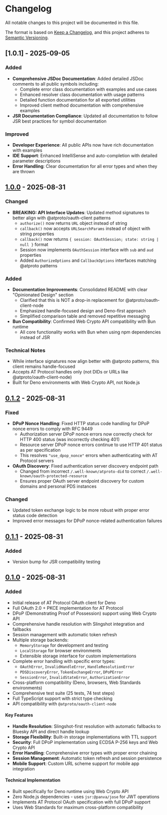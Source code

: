 # Changelog

All notable changes to this project will be documented in this file.

The format is based on [Keep a Changelog](https://keepachangelog.com/en/1.0.0/),
and this project adheres to [Semantic Versioning](https://semver.org/spec/v2.0.0.html).

## [1.0.1] - 2025-09-05

### Added

- **Comprehensive JSDoc Documentation**: Added detailed JSDoc comments to all public symbols including:
  - Complete error class documentation with examples and use cases
  - Enhanced resolver class documentation with usage patterns
  - Detailed function documentation for all exported utilities
  - Improved client method documentation with comprehensive examples
- **JSR Documentation Compliance**: Updated all documentation to follow JSR best practices for symbol documentation

### Improved

- **Developer Experience**: All public APIs now have rich documentation with examples
- **IDE Support**: Enhanced IntelliSense and auto-completion with detailed parameter descriptions
- **Error Handling**: Clear documentation for all error types and when they are thrown

## [1.0.0] - 2025-08-31

### Changed

- **BREAKING: API Interface Updates**: Updated method signatures to better align with @atproto/oauth-client patterns
  - `authorize()` now returns `URL` object instead of string
  - `callback()` now accepts `URLSearchParams` instead of object with string properties
  - `callback()` now returns `{ session: OAuthSession; state: string | null }` format
  - Session now implements `OAuthSession` interface with `sub` and `aud` properties
  - Added `AuthorizeOptions` and `CallbackOptions` interfaces matching @atproto patterns

### Added

- **Documentation Improvements**: Consolidated README with clear "Opinionated Design" section
  - Clarified that this is NOT a drop-in replacement for @atproto/oauth-client-node
  - Emphasized handle-focused design and Deno-first approach
  - Simplified comparison table and removed repetitive messaging
- **Bun Compatibility**: Confirmed Web Crypto API compatibility with Bun runtime
  - All core functionality works with Bun when using npm dependencies instead of JSR

### Technical Notes

- While interface signatures now align better with @atproto patterns, this client remains handle-focused
- Accepts AT Protocol handles only (not DIDs or URLs like @atproto/oauth-client-node)
- Built for Deno environments with Web Crypto API, not Node.js

## [0.1.2] - 2025-08-31

### Fixed

- **DPoP Nonce Handling**: Fixed HTTP status code handling for DPoP nonce errors to comply with RFC 9449
  - Authorization server DPoP nonce errors now correctly check for HTTP 400 status (was incorrectly checking 401)
  - Resource server DPoP nonce errors continue to use HTTP 401 status as per specification
  - This resolves `"use_dpop_nonce"` errors when authenticating with AT Protocol servers
- **OAuth Discovery**: Fixed authentication server discovery endpoint path
  - Changed from incorrect `/.well-known/atproto-did` to correct `/.well-known/oauth-protected-resource`
  - Ensures proper OAuth server endpoint discovery for custom domains and personal PDS instances

### Changed

- Updated token exchange logic to be more robust with proper error status code detection
- Improved error messages for DPoP nonce-related authentication failures

## [0.1.1] - 2025-08-31

### Added

- Version bump for JSR compatibility testing

## [0.1.0] - 2025-08-31

### Added

- Initial release of AT Protocol OAuth client for Deno
- Full OAuth 2.0 + PKCE implementation for AT Protocol
- DPoP (Demonstrating Proof of Possession) support using Web Crypto API
- Comprehensive handle resolution with Slingshot integration and fallbacks
- Session management with automatic token refresh
- Multiple storage backends:
  - `MemoryStorage` for development and testing
  - `LocalStorage` for browser environments
  - Extensible storage interface for custom implementations
- Complete error handling with specific error types:
  - `OAuthError`, `InvalidHandleError`, `HandleResolutionError`
  - `PDSDiscoveryError`, `TokenExchangeError`, `DPoPError`
  - `SessionError`, `InvalidStateError`, `AuthorizationError`
- Cross-platform compatibility (Deno, browsers, Web Standards environments)
- Comprehensive test suite (25 tests, 74 test steps)
- Full TypeScript support with strict type checking
- API compatibility with `@atproto/oauth-client-node`

#### Key Features

- **Handle Resolution**: Slingshot-first resolution with automatic fallbacks to Bluesky API and direct handle lookup
- **Storage Flexibility**: Built-in storage implementations with TTL support
- **Security**: Full DPoP implementation using ECDSA P-256 keys and Web Crypto API
- **Error Handling**: Comprehensive error types with proper error chaining
- **Session Management**: Automatic token refresh and session persistence
- **Mobile Support**: Custom URL scheme support for mobile app integration

#### Technical Implementation

- Built specifically for Deno runtime using Web Crypto API
- Zero Node.js dependencies - uses `jsr:@panva/jose` for JWT operations
- Implements AT Protocol OAuth specification with full DPoP support
- Uses Web Standards for maximum cross-platform compatibility

[1.0.0]: https://github.com/tijs/oauth-client-deno/releases/tag/v1.0.0
[0.1.2]: https://github.com/tijs/oauth-client-deno/releases/tag/v0.1.2
[0.1.1]: https://github.com/tijs/oauth-client-deno/releases/tag/v0.1.1
[0.1.0]: https://github.com/tijs/oauth-client-deno/releases/tag/v0.1.0
